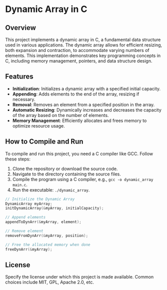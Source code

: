 # Dynamic Array in C

## Overview

This project implements a dynamic array in C, a fundamental data structure used in various applications. The dynamic array allows for efficient resizing, both expansion and contraction, to accommodate varying numbers of elements. This implementation demonstrates key programming concepts in C, including memory management, pointers, and data structure design.

## Features

- **Initialization**: Initializes a dynamic array with a specified initial capacity.
- **Appending**: Adds elements to the end of the array, resizing if necessary.
- **Removal**: Removes an element from a specified position in the array.
- **Automatic Resizing**: Dynamically increases and decreases the capacity of the array based on the number of elements.
- **Memory Management**: Efficiently allocates and frees memory to optimize resource usage.

## How to Compile and Run

To compile and run this project, you need a C compiler like GCC. Follow these steps:

1. Clone the repository or download the source code.
2. Navigate to the directory containing the source files.
3. Compile the program using a C compiler, e.g., `gcc -o dynamic_array main.c`.
4. Run the executable: `./dynamic_array`.

```c
// Initialize the Dynamic Array 
DynamicArray myArray;
initDynamicArray(&myArray, initialCapacity);

// Append elements
appendToDynArr(&myArray, element);

// Remove element
removeFromDynArr(&myArray, position);

// Free the allocated memory when done
freeDynArr(&myArray);
```

## License

Specify the license under which this project is made available. Common choices include MIT, GPL, Apache 2.0, etc.
